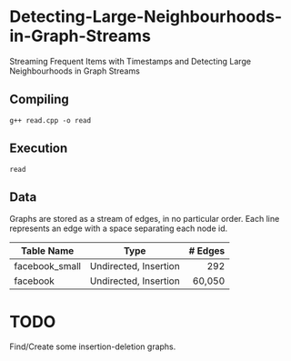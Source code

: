 # Detecting-Large-Neighbourhoods-in-Graph-Streams
Streaming Frequent Items with Timestamps and Detecting Large Neighbourhoods in Graph Streams

## Compiling
`g++ read.cpp -o read`

## Execution
`read`

## Data
Graphs are stored as a stream of edges, in no particular order.
Each line represents an edge with a space separating each node id.

| Table Name     | Type                  | # Edges |
| -------------- | --------------------- | ------: |
| facebook_small | Undirected, Insertion | 292     |
| facebook       | Undirected, Insertion | 60,050  |

# TODO
Find/Create some insertion-deletion graphs.

